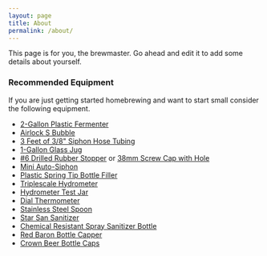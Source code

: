 ```yaml
---
layout: page
title: About
permalink: /about/
---
```


This page is for you, the brewmaster.  Go ahead and edit it to add some details about yourself.

### Recommended Equipment

If you are just getting started homebrewing and want to start small consider the following equipment.

- [2-Gallon Plastic Fermenter](https://www.midwestsupplies.com/2-gallon-plastic-fermenter-w-drilled-lid.html)
- [Airlock S Bubble](https://www.midwestsupplies.com/airlock-s-bubble-type.html)
- [3 Feet of 3/8" Siphon Hose Tubing](https://www.midwestsupplies.com/tubing-2.html)
- [1-Gallon Glass Jug](https://www.midwestsupplies.com/1-gallon-glass-jug.html)
- [#6 Drilled Rubber Stopper](http://www.midwestsupplies.com/rubber-stoppers-drilled.html) or [38mm Screw Cap with Hole](https://www.midwestsupplies.com/38mm-screw-cap-with-hole.html)
- [Mini Auto-Siphon](https://www.midwestsupplies.com/mini-auto-siphon.html)
- [Plastic Spring Tip Bottle Filler](http://www.midwestsupplies.com/plastic-spring-tip-bottle-filler.html)
- [Triplescale Hydrometer](http://www.midwestsupplies.com/hydrometer-triplescale.html)
- [Hydrometer Test Jar](https://www.midwestsupplies.com/fermenter-s-favorites-economy-hydrometer-test-jar.html)
- [Dial Thermometer](http://www.midwestsupplies.com/dial-thermometer.html)
- [Stainless Steel Spoon](https://www.midwestsupplies.com/13-stainless-steel-spoon.html)
- [Star San Sanitizer](https://www.midwestsupplies.com/star-san.html)
- [Chemical Resistant Spray Sanitizer Bottle](https://www.midwestsupplies.com/chemical-resistant-spray-sanitizer-bottle-16oz.html)
- [Red Baron Bottle Capper](http://www.amazon.com/Ferrari-Red-Baron-Bottle-Capper/dp/B001D6KGTK)
- [Crown Beer Bottle Caps](http://www.midwestsupplies.com/fermenter-s-favorites-120-count-crown-color-beer-bottle-caps.html)

